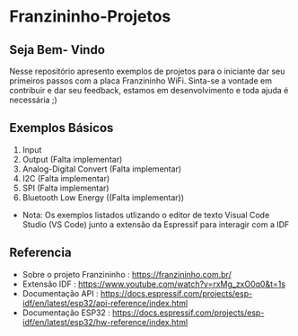# Franzininho-Projetos

## Seja Bem- Vindo
Nesse repositório apresento exemplos de projetos para o iniciante dar seu primeiros passos com a placa Franzininho WiFi. Sinta-se a vontade em contribuir e dar seu feedback, estamos em desenvolvimento e toda ajuda é necessária ;)

## Exemplos Básicos 

1. Input
2. Output (Falta implementar)
3. Analog-Digital Convert (Falta implementar)
4. I2C (Falta implementar)
5. SPI (Falta implementar)
6. Bluetooth Low Energy ((Falta implementar))

* Nota: Os exemplos listados utlizando o editor de texto Visual Code Studio (VS Code) junto a extensão da Espressif para interagir com a IDF

## Referencia 
- Sobre o projeto Franzininho : https://franzininho.com.br/ 
- Extensão IDF : https://www.youtube.com/watch?v=rxMg_zxO0q0&t=1s
- Documentação API : https://docs.espressif.com/projects/esp-idf/en/latest/esp32/api-reference/index.html
- Documentação ESP32 : https://docs.espressif.com/projects/esp-idf/en/latest/esp32/hw-reference/index.html
